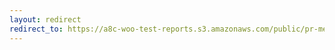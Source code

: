 ```yaml
---
layout: redirect
redirect_to: https://a8c-woo-test-reports.s3.amazonaws.com/public/pr-merge/45889/api/index.html
---
```

